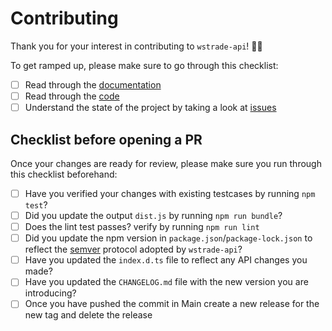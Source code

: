 # Contributing

Thank you for your interest in contributing to `wstrade-api`! 🥳🥳

To get ramped up, please make sure to go through this checklist:

- [ ] Read through the [documentation](/docs)
- [ ] Read through the [code](/src)
- [ ] Understand the state of the project by taking a look at [issues](/issues)

## Checklist before opening a PR

Once your changes are ready for review, please make sure you run through this checklist beforehand:

- [ ] Have you verified your changes  with existing testcases by running `npm test`?
- [ ] Did you update the output `dist.js` by running `npm run bundle`?
- [ ] Does the lint test passes? verify by running `npm run lint`
- [ ] Did you update the npm version in `package.json`/`package-lock.json` to reflect the [semver](http://semver.org) protocol adopted by `wstrade-api`?
- [ ] Have you updated the `index.d.ts` file to reflect any API changes you made?
- [ ] Have you updated the `CHANGELOG.md` file with the new version you are introducing?
- [ ] Once you have pushed the commit in Main create a new release for the new tag and delete the release
